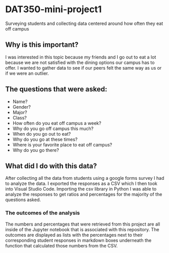# DAT350-mini-project1
Surveying students and collecting data centered around how often they eat off campus
## Why is this important?
I was interested in this topic because my friends and I go out to eat a lot because we are not satisfied with the dining options our campus has to offer. I wanted to gather data to see if our peers felt the same way as us or if we were an outlier.
## The questions that were asked:
 - Name?
 - Gender?
 - Major?
 - Class?
 - How often do you eat off campus a week?
 - Why do you go off campus this much?
 - When do you go out to eat?
 - Why do you go at these times?
 - Where is your favorite place to eat off campus?
 - Why do you go there?

## What did I do with this data?
After collecting all the data from students using a google forms survey I had to analyze the data. 
I exported the responses as a CSV which I then took into Visual Studio Code. Importing the csv library in Python I was able to analyze the responses to get ratios and percentages for the majority of the questions asked. 

### The outcomes of the analysis
The numbers and percentages that were retrieved from this project are all inside of the Jupyter notebook that is associated with this repository. The outcomes are displayed as lists with the percentages next to their corresponding student responses in markdown boxes underneath the function that calculated those numbers from the CSV.
